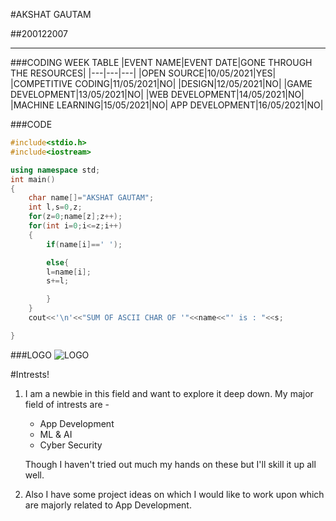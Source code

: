#AKSHAT GAUTAM

##200122007

***
###CODING WEEK TABLE
|EVENT NAME|EVENT DATE|GONE THROUGH THE RESOURCES|
|---|---|---|
|OPEN SOURCE|10/05/2021|YES|
|COMPETITIVE CODING|11/05/2021|NO|
|DESIGN|12/05/2021|NO|
|GAME DEVELOPMENT|13/05/2021|NO|
|WEB DEVELOPMENT|14/05/2021|NO|
|MACHINE LEARNING|15/05/2021|NO|
APP DEVELOPMENT|16/05/2021|NO|

###CODE
```c++
#include<stdio.h>
#include<iostream>

using namespace std;
int main()
{
    char name[]="AKSHAT GAUTAM";
    int l,s=0,z;
    for(z=0;name[z];z++);
    for(int i=0;i<=z;i++)
    {
        if(name[i]==' ');

        else{
        l=name[i];
        s+=l;

        }
    }
    cout<<'\n'<<"SUM OF ASCII CHAR OF '"<<name<<"' is : "<<s;

}
```
###LOGO
![LOGO](https://github.com/codingiitg/open_source_submission/blob/main/coding-club%20logo.png?raw=true)

#Intrests!
1. I am a newbie in this field and want to explore it deep down.
    My major field of intrests are -
     
     * App Development
     * ML & AI
     * Cyber Security

   Though I haven't tried out much my hands on these but I'll skill it up all well.
    
2.  Also I have some project ideas on which I would like to work upon which 
    are majorly related to App Development.







